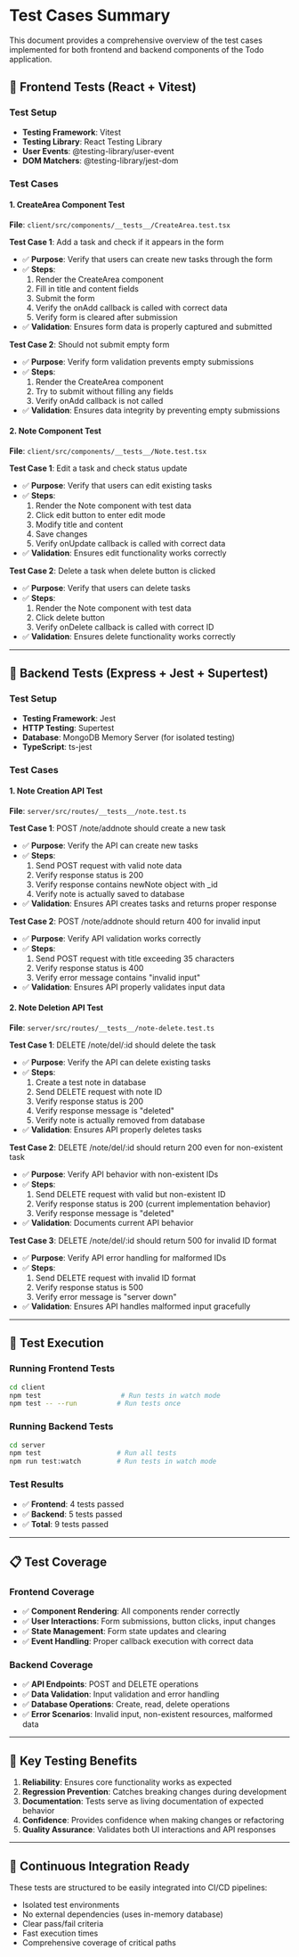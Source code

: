 # Test Cases Summary

This document provides a comprehensive overview of the test cases implemented for both frontend and backend components of the Todo application.

## 🧪 **Frontend Tests (React + Vitest)**

### **Test Setup**

- **Testing Framework**: Vitest
- **Testing Library**: React Testing Library
- **User Events**: @testing-library/user-event
- **DOM Matchers**: @testing-library/jest-dom

### **Test Cases**

#### **1. CreateArea Component Test**

**File**: `client/src/components/__tests__/CreateArea.test.tsx`

**Test Case 1**: Add a task and check if it appears in the form

- ✅ **Purpose**: Verify that users can create new tasks through the form
- ✅ **Steps**:
  1. Render the CreateArea component
  2. Fill in title and content fields
  3. Submit the form
  4. Verify the onAdd callback is called with correct data
  5. Verify form is cleared after submission
- ✅ **Validation**: Ensures form data is properly captured and submitted

**Test Case 2**: Should not submit empty form

- ✅ **Purpose**: Verify form validation prevents empty submissions
- ✅ **Steps**:
  1. Render the CreateArea component
  2. Try to submit without filling any fields
  3. Verify onAdd callback is not called
- ✅ **Validation**: Ensures data integrity by preventing empty submissions

#### **2. Note Component Test**

**File**: `client/src/components/__tests__/Note.test.tsx`

**Test Case 1**: Edit a task and check status update

- ✅ **Purpose**: Verify that users can edit existing tasks
- ✅ **Steps**:
  1. Render the Note component with test data
  2. Click edit button to enter edit mode
  3. Modify title and content
  4. Save changes
  5. Verify onUpdate callback is called with correct data
- ✅ **Validation**: Ensures edit functionality works correctly

**Test Case 2**: Delete a task when delete button is clicked

- ✅ **Purpose**: Verify that users can delete tasks
- ✅ **Steps**:
  1. Render the Note component with test data
  2. Click delete button
  3. Verify onDelete callback is called with correct ID
- ✅ **Validation**: Ensures delete functionality works correctly

---

## 🔧 **Backend Tests (Express + Jest + Supertest)**

### **Test Setup**

- **Testing Framework**: Jest
- **HTTP Testing**: Supertest
- **Database**: MongoDB Memory Server (for isolated testing)
- **TypeScript**: ts-jest

### **Test Cases**

#### **1. Note Creation API Test**

**File**: `server/src/routes/__tests__/note.test.ts`

**Test Case 1**: POST /note/addnote should create a new task

- ✅ **Purpose**: Verify the API can create new tasks
- ✅ **Steps**:
  1. Send POST request with valid note data
  2. Verify response status is 200
  3. Verify response contains newNote object with \_id
  4. Verify note is actually saved to database
- ✅ **Validation**: Ensures API creates tasks and returns proper response

**Test Case 2**: POST /note/addnote should return 400 for invalid input

- ✅ **Purpose**: Verify API validation works correctly
- ✅ **Steps**:
  1. Send POST request with title exceeding 35 characters
  2. Verify response status is 400
  3. Verify error message contains "invalid input"
- ✅ **Validation**: Ensures API properly validates input data

#### **2. Note Deletion API Test**

**File**: `server/src/routes/__tests__/note-delete.test.ts`

**Test Case 1**: DELETE /note/del/:id should delete the task

- ✅ **Purpose**: Verify the API can delete existing tasks
- ✅ **Steps**:
  1. Create a test note in database
  2. Send DELETE request with note ID
  3. Verify response status is 200
  4. Verify response message is "deleted"
  5. Verify note is actually removed from database
- ✅ **Validation**: Ensures API properly deletes tasks

**Test Case 2**: DELETE /note/del/:id should return 200 even for non-existent task

- ✅ **Purpose**: Verify API behavior with non-existent IDs
- ✅ **Steps**:
  1. Send DELETE request with valid but non-existent ID
  2. Verify response status is 200 (current implementation behavior)
  3. Verify response message is "deleted"
- ✅ **Validation**: Documents current API behavior

**Test Case 3**: DELETE /note/del/:id should return 500 for invalid ID format

- ✅ **Purpose**: Verify API error handling for malformed IDs
- ✅ **Steps**:
  1. Send DELETE request with invalid ID format
  2. Verify response status is 500
  3. Verify error message is "server down"
- ✅ **Validation**: Ensures API handles malformed input gracefully

---

## 🚀 **Test Execution**

### **Running Frontend Tests**

```bash
cd client
npm test                    # Run tests in watch mode
npm test -- --run          # Run tests once
```

### **Running Backend Tests**

```bash
cd server
npm test                   # Run all tests
npm run test:watch         # Run tests in watch mode
```

### **Test Results**

- ✅ **Frontend**: 4 tests passed
- ✅ **Backend**: 5 tests passed
- ✅ **Total**: 9 tests passed

---

## 📋 **Test Coverage**

### **Frontend Coverage**

- ✅ **Component Rendering**: All components render correctly
- ✅ **User Interactions**: Form submissions, button clicks, input changes
- ✅ **State Management**: Form state updates and clearing
- ✅ **Event Handling**: Proper callback execution with correct data

### **Backend Coverage**

- ✅ **API Endpoints**: POST and DELETE operations
- ✅ **Data Validation**: Input validation and error handling
- ✅ **Database Operations**: Create, read, delete operations
- ✅ **Error Scenarios**: Invalid input, non-existent resources, malformed data

---

## 🎯 **Key Testing Benefits**

1. **Reliability**: Ensures core functionality works as expected
2. **Regression Prevention**: Catches breaking changes during development
3. **Documentation**: Tests serve as living documentation of expected behavior
4. **Confidence**: Provides confidence when making changes or refactoring
5. **Quality Assurance**: Validates both UI interactions and API responses

---

## 🔄 **Continuous Integration Ready**

These tests are structured to be easily integrated into CI/CD pipelines:

- Isolated test environments
- No external dependencies (uses in-memory database)
- Clear pass/fail criteria
- Fast execution times
- Comprehensive coverage of critical paths

